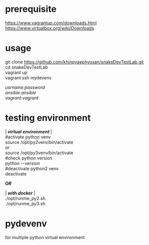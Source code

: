 
# prerequisite  
https://www.vagrantup.com/downloads.html  
https://www.virtualbox.org/wiki/Downloads  

# usage  
git clone https://github.com/khinpyaephyosan/snakeDevTestLab.git  
cd snakeDevTestLab  
vagrant up  
vagrant ssh mydevenv 

<i>usrname:password  
ansible:ansible  
vagrant:vagrant</i>

# testing environment 
|<b><i> virtual environment </i></b>|  
#activate python venv  
source /opt/py2venv/bin/activate  
<i>or</i>  
source /opt/py3venv/bin/activate  
#check python version  
python --version  
#deactivate python2 venv  
deactivate  

<b><i> OR </i></b>  

|<b><i> with docker </i></b>|  
./opt/runme_py2.sh  
./opt/runme_py3.sh  

# pydevenv
for multiple python virtual environment
